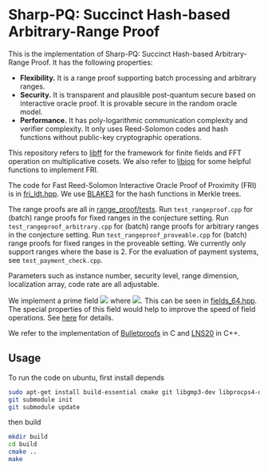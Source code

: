 # Sharp-PQ: Succinct Hash-based Arbitrary-Range Proof

This is the implementation of Sharp-PQ: Succinct Hash-based Arbitrary-Range Proof.
It has the following properties:

- **Flexibility.** It is a range proof supporting batch processing and arbitrary ranges.
- **Security.**  It is transparent and plausible post-quantum secure based on interactive oracle proof. 
It is provable secure in the random oracle model.
- **Performance.** It has poly-logarithmic communication complexity and verifier complexity. It only uses
  Reed-Solomon codes and hash functions without public-key cryptographic
  operations.


This repository refers to [libff](https://https://github.com/scipr-lab/libff) for the framework
for finite fields and FFT operation on multiplicative cosets.
We also refer to  [libiop](https://github.com/scipr-lab/libiop) for 
some helpful functions to implement FRI.

The code for Fast Reed-Solomon Interactive Oracle Proof of Proximity (FRI) is in [fri_ldt.hpp](range_proof/protocols/ldt/fri/fri_ldt.hpp). We
use [BLAKE3](https://github.com/BLAKE3-team/BLAKE3-specs/blob/master/blake3.pdf) for the hash functions in Merkle trees. 

The range proofs are all in [range_proof/tests](/range_proof/tests). Run `test_rangeproof.cpp` for (batch) range proofs for fixed ranges in the conjecture setting.
Run `test_rangeproof_arbitrary.cpp` for (batch) range proofs for arbitrary ranges in the conjecture setting.
Run `test_rangeproof_proveable.cpp` for (batch) range proofs for fixed ranges in the proveable setting. We currently only
support ranges where the base is 2. For the evaluation of payment systems, see `test_payment_check.cpp`.

Parameters such as instance number, security level, range dimension,
localization array, code rate are all adjustable.



We implement a prime field ![](http://latex.codecogs.com/gif.latex?\mathbb{F}_p) where ![](http://latex.codecogs.com/gif.latex?p=2^{64}-2^{32}+1). This can be seen in 
[fields_64.hpp](/depends/libff/libff/algebra/fields/prime_base). The special properties of this field would help to improve the speed of field operations.
See [here](https://cp4space.hatsya.com/2021/09/01/an-efficient-prime-for-number-theoretic-transforms/)
for details.

We refer to the implementation of [Bulletproofs](https://github.com/xevisalle/zpie) in C 
and [LNS20](github.com/gregorseiler/irelzk) in C++. 

## Usage

To run the code on ubuntu, first install depends

```bash
sudo apt-get install build-essential cmake git libgmp3-dev libprocps4-dev libboost-all-dev libssl-dev libsodium-dev --fix-missing
git submodule init 
git submodule update
```

then build
```bash
mkdir build
cd build
cmake ..
make
```

